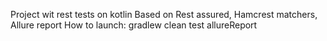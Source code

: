 Project wit rest tests on kotlin
Based on Rest assured, Hamcrest matchers, Allure report
How to launch: gradlew clean test allureReport
